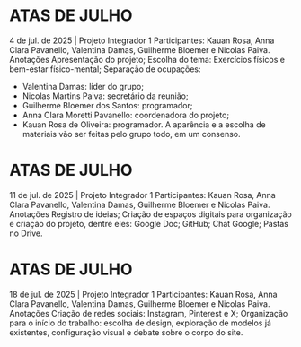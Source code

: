 # ATAS DE JULHO

4 de jul. de 2025 | Projeto Integrador 1
Participantes: 
Kauan Rosa, Anna Clara Pavanello, Valentina Damas, Guilherme Bloemer e Nicolas Paiva.
Anotações
Apresentação do projeto;
Escolha do tema: Exercícios físicos e bem-estar físico-mental;
Separação de ocupações:
- Valentina Damas: líder do grupo;
- Nicolas Martins Paiva: secretário da reunião;
- Guilherme Bloemer dos Santos: programador;
- Anna Clara Moretti Pavanello: coordenadora do projeto;
- Kauan Rosa de Oliveira: programador.
A aparência e a escolha de materiais vão ser feitas pelo grupo todo, em um consenso.

# ATAS DE JULHO

11 de jul. de 2025 | Projeto Integrador 1
Participantes: 
Kauan Rosa, Anna Clara Pavanello, Valentina Damas, Guilherme Bloemer e Nicolas Paiva.
Anotações
Registro de ideias;
Criação de espaços digitais para organização e criação do projeto, dentre eles: Google Doc; GitHub; Chat Google; Pastas no Drive.

# ATAS DE JULHO

18 de jul. de 2025 | Projeto Integrador 1
Participantes: 
Kauan Rosa, Anna Clara Pavanello, Valentina Damas, Guilherme Bloemer e Nicolas Paiva.
Anotações
Criação de redes sociais: Instagram, Pinterest e X;
Organização para o início do trabalho: escolha de design, exploração de modelos já existentes, configuração visual e debate sobre o corpo do site.